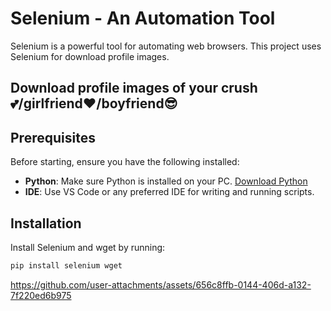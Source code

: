 # Selenium - An Automation Tool

Selenium is a powerful tool for automating web browsers. This project uses Selenium for download profile images.

## Download profile images of your crush💕/girlfriend❤️/boyfriend😎

## Prerequisites

Before starting, ensure you have the following installed:
- **Python**: Make sure Python is installed on your PC. [Download Python](https://www.python.org/downloads/)
- **IDE**: Use VS Code or any preferred IDE for writing and running scripts.

## Installation

Install Selenium and wget by running:
```bash
pip install selenium wget
```
https://github.com/user-attachments/assets/656c8ffb-0144-406d-a132-7f220ed6b975


